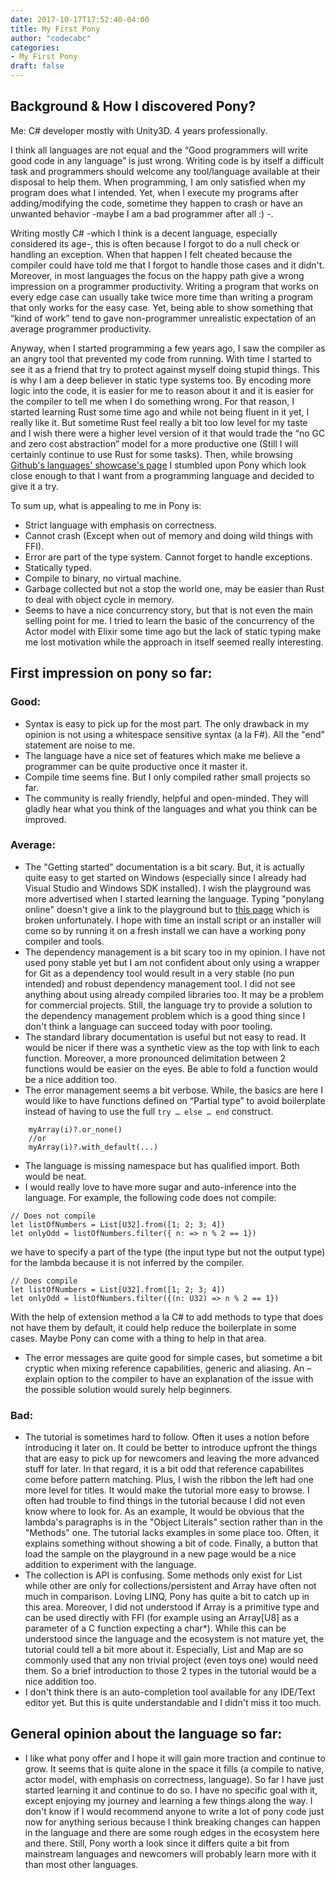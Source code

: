 ```yaml
---
date: 2017-10-17T17:52:40-04:00
title: My First Pony
author: "codecabc"
categories:
- My First Pony
draft: false
---
```


## Background & How I discovered Pony?

Me: C#  developer mostly with Unity3D. 4 years professionally.

I think all languages are not equal and the “Good programmers will write good code in any language” is just wrong. Writing code is by itself a difficult task and programmers should welcome any tool/language available at their disposal to help them. When programming, I am only satisfied when my program does what I intended. Yet, when I execute my programs after adding/modifying the code, sometime they happen to crash or have an unwanted behavior -maybe I am a bad programmer after all :) -. 

Writing mostly C# -which I think is a decent language, especially considered its age-, this is often because I forgot to do a null check or handling an exception. When that happen I felt cheated because the compiler could have told me that I forgot to handle those cases and it didn't. Moreover, in most languages the focus on the happy path give a wrong impression on a programmer productivity. Writing a program that works on every edge case can usually take twice more time than writing a program that only works for the easy case. Yet, being able to show something that “kind of work” tend to gave non-programmer unrealistic expectation of an average programmer productivity. 

Anyway, when I started programming a few years ago, I saw the compiler as an angry tool that prevented my code from running. With time I started to see it as a friend that try to protect against myself doing stupid things. This is why I am a deep believer in static type systems too. By encoding more logic into the code, it is easier for me to reason about it and it is easier for the compiler to tell me when I do something wrong. For that reason, I started learning Rust some time ago and while not being fluent in it yet, I really like it. But sometime Rust feel really a bit too low level for my taste and I wish there were a higher level version of it that would trade the “no GC and zero cost abstraction” model for a more productive one (Still I will certainly continue to use Rust for some tasks). Then, while browsing [Github's languages' showcase's page](https://github.com/collections/programming-languages) I stumbled upon Pony which look close enough to that I want from a programming language and decided to give it a try.

To sum up, what is appealing to me in Pony is:

* Strict language with emphasis on correctness.
* Cannot crash (Except when out of memory and doing wild things with FFI).
* Error are part of the type system. Cannot forget to handle exceptions.
* Statically typed.
* Compile to binary, no virtual machine.
* Garbage collected but not a stop the world one, may be easier than Rust to deal with object cycle in memory.
* Seems to have a nice concurrency story, but that is not even the main selling point for me. I tried to learn the basic of the concurrency of the Actor model with Elixir some time ago but the lack of static typing make me lost motivation while the approach in itself seemed really interesting.

## First impression on pony so far:

### Good:

* Syntax is easy to pick up for the most part. The only drawback in my opinion is not using a whitespace sensitive syntax (a la F#). All the "end" statement are noise to me.
* The language have a nice set of features which make me believe a programmer can be quite productive once it master it.
* Compile time seems fine. But I only compiled rather small projects so far.
* The community is really friendly, helpful and open-minded. They will gladly hear what you think of the languages and what you think can be improved.

### Average:

* The "Getting started" documentation is a bit scary. But, it is actually quite easy to get started on Windows (especially since I already had Visual Studio and Windows SDK installed). I wish the playground was more advertised when I started learning the language. Typing "ponylang online" doesn't give a link to the playground but to [this page](http://sandbox.ponylang.org/) which is broken unfortunately. I hope with time an install script or an installer will come so by running it on a fresh install we can have a working pony compiler and tools.
* The dependency management is a bit scary too in my opinion. I have not used pony stable yet but I am not confident about only using a wrapper for Git as a dependency tool would result in a very stable (no pun intended) and robust dependency management tool. I did not see anything about using already compiled libraries too. It may be a problem for commercial projects. Still, the language try to provide a solution to the dependency management problem which is a good thing since I don't think a language can succeed today with poor tooling.
* The standard library documentation is useful but not easy to read. It would be nicer if there was a synthetic view as the top with link to each function. Moreover, a more pronounced delimitation between 2 functions would be easier on the eyes. Be able to fold a function would be a nice addition too.
* The error management seems a bit verbose. While, the basics are here I would like to have functions defined on “Partial type” to avoid boilerplate instead of having to use the full ```try … else … end``` construct.
```pony
    myArray(i)?.or_none() 
    //or 
    myArray(i)?.with_default(...)
``` 
* The language is missing namespace but has qualified import. Both would be neat.
* I would really love to have more sugar and auto-inference into the language. For example, the following code does not compile:
```pony
// Does not compile
let listOfNumbers = List[U32].from([1; 2; 3; 4])
let onlyOdd = listOfNumbers.filter({ n: => n % 2 == 1})
```
we have to specify a part of the type (the input type but not the output type) for the lambda because it is not inferred by the compiler. 
```pony
// Does compile
let listOfNumbers = List[U32].from([1; 2; 3; 4])
let onlyOdd = listOfNumbers.filter({(n: U32) => n % 2 == 1})
```
With the help of extension method a la C# to add methods to type that does not have them by default, it could help reduce the boilerplate in some cases. Maybe Pony can come with a thing to help in that area.
* The error messages are quite good for simple cases, but sometime a bit cryptic when mixing reference capabilities, generic and aliasing. An – explain option to the compiler to have an explanation of the issue with the possible solution would surely help beginners.

### Bad:

* The tutorial is sometimes hard to follow. Often it uses a notion before introducing it later on. It could be better to introduce upfront the things that are easy to pick up for newcomers and leaving the more advanced stuff for later. In that regard, it is a bit odd that reference capabilites come before pattern matching. Plus, I wish the ribbon the left had one more level for titles. It would make the tutorial more easy to browse. I often had trouble to find things in the tutorial because I did not even know where to look for. As an example, It would be obvious that the lambda's paragraphs is in the  "Object Literals" section rather than in the "Methods" one. The tutorial lacks examples in some place too. Often, it explains something without showing a bit of code. Finally, a button that load the sample on the playground in a new page would be a nice addition to experiment with the language.
* The collection is API is confusing. Some methods only exist for List while other are only for collections/persistent and Array have often not much in comparison. Loving LINQ, Pony has quite a bit to catch up in this area. Moreover, I did not understood if Array is a primitive type and can be used directly with FFI (for example using an Array[U8] as a parameter of a C function expecting a char*). While this can be understood since the language and the ecosystem is not mature yet, the tutorial could tell a bit more about it. Especially, List and Map are so commonly used that any non trivial project (even toys one) would need them. So a brief introduction to those 2 types in the tutorial would be a nice addition too.
* I don't think there is an auto-completion tool available for any IDE/Text editor yet. But this is quite understandable and I didn't miss it too much.

## General opinion about the language so far:

* I like what pony offer and I hope it will gain more traction and continue to grow. It seems that is quite alone in the space it fills (a compile to native, actor model, with emphasis on correctness, language). So far I have just started learning it and continue to do so. I have no specific goal with it, except enjoying my journey and learning a few things along the way. I don't know if I would recommend anyone to write a lot of pony code just now for anything serious because I think breaking changes can happen in the language and there are some rough edges in the ecosystem here and there. Still, Pony worth a look since it differs quite a bit from mainstream languages and newcomers will probably learn more with it than most other languages.


